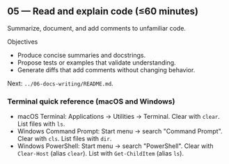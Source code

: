 ## 05 — Read and explain code (≤60 minutes)

Summarize, document, and add comments to unfamiliar code.

Objectives
- Produce concise summaries and docstrings.
- Propose tests or examples that validate understanding.
- Generate diffs that add comments without changing behavior.

Next: `../06-docs-writing/README.md`.


### Terminal quick reference (macOS and Windows)

- macOS Terminal: Applications → Utilities → Terminal. Clear with `clear`. List files with `ls`.
- Windows Command Prompt: Start menu → search "Command Prompt". Clear with `cls`. List files with `dir`.
- Windows PowerShell: Start menu → search "PowerShell". Clear with `Clear-Host` (alias `clear`). List with `Get-ChildItem` (alias `ls`).


